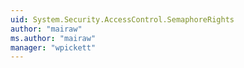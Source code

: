 ```yaml
---
uid: System.Security.AccessControl.SemaphoreRights
author: "mairaw"
ms.author: "mairaw"
manager: "wpickett"
---
```


